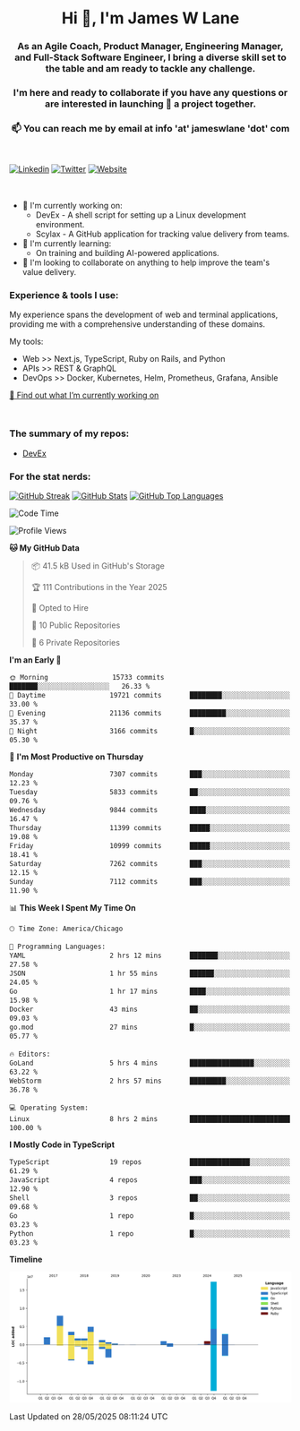 <h1 align="center">Hi 👋, I'm James W Lane</h1>
<h3 align="center">As an Agile Coach, Product Manager, Engineering Manager, and Full-Stack Software Engineer, I bring a diverse skill set to the table and am ready to tackle any challenge.</h3>
<h3 align="center">I'm here and ready to collaborate if you have any questions or are interested in launching 🚀 a project together.</h3>

<div style="margin-top: 16px;" />

<h3 align="center">📫 You can reach me by email at info 'at' jameswlane 'dot' com</h3>

<div style="margin-top: 48px;" />

[![Linkedin](https://img.shields.io/badge/LinkedIn-0077B5?style=for-the-badge&logo=linkedin&logoColor=white)](https://www.linkedin.com/in/jameswlane/)
[![Twitter](https://img.shields.io/badge/Twitter-1DA1F2?style=for-the-badge&logo=twitter&logoColor=white)](https://x.com/jameswlane)
[![Website](https://img.shields.io/website?down_color=red&down_message=offline&style=for-the-badge&up_color=green&up_message=up&url=https%3A%2F%2Fwww.jameswlane.com)](https://www.jameswlane.com)

<div style="margin-top: 48px;" />

- 🔭 I'm currently working on:
  - DevEx - A shell script for setting up a Linux development environment.
  - Scylax - A GitHub application for tracking value delivery from teams.
- 🌱 I'm currently learning:
  - On training and building AI-powered applications.
- 👯 I'm looking to collaborate on anything to help improve the team's value delivery.

### Experience & tools I use:

My experience spans the development of web and terminal applications, providing me with a comprehensive understanding of these domains.

My tools:
- Web >> Next.js, TypeScript, Ruby on Rails, and Python
- APIs >> REST & GraphQL
- DevOps >> Docker, Kubernetes, Helm, Prometheus, Grafana, Ansible

[🔭 Find out what I’m currently working on](https://www.jameswlane.com/now)  

<div style="margin-top: 50px;"/>

### The summary of my repos:
- [DevEx](https://github.com/jameswlane/devex)  

### For the stat nerds:
[![GitHub Streak](https://github-readme-streak-stats.herokuapp.com?user=jameswlane&theme=tokyonight)](https://git.io/streak-stats)
[![GitHub Stats](https://github-readme-stats.vercel.app/api?username=jameswlane&show_icons=true&theme=tokyonight)](https://github-readme-stats.vercel.app)
[![GitHub Top Languages](https://github-readme-stats.vercel.app/api/top-langs?username=jameswlane&show_icons=true&locale=en&layout=compact&theme=tokyonight)](https://github-readme-stats.vercel.app)

<!--START_SECTION:waka-->
![Code Time](http://img.shields.io/badge/Code%20Time-529%20hrs%2050%20mins-blue)

![Profile Views](http://img.shields.io/badge/Profile%20Views-0-blue)

**🐱 My GitHub Data** 

> 📦 41.5 kB Used in GitHub's Storage 
 > 
> 🏆 111 Contributions in the Year 2025
 > 
> 💼 Opted to Hire
 > 
> 📜 10 Public Repositories 
 > 
> 🔑 6 Private Repositories 
 > 
**I'm an Early 🐤** 

```text
🌞 Morning                15733 commits       ███████░░░░░░░░░░░░░░░░░░   26.33 % 
🌆 Daytime                19721 commits       ████████░░░░░░░░░░░░░░░░░   33.00 % 
🌃 Evening                21136 commits       █████████░░░░░░░░░░░░░░░░   35.37 % 
🌙 Night                  3166 commits        █░░░░░░░░░░░░░░░░░░░░░░░░   05.30 % 
```
📅 **I'm Most Productive on Thursday** 

```text
Monday                   7307 commits        ███░░░░░░░░░░░░░░░░░░░░░░   12.23 % 
Tuesday                  5833 commits        ██░░░░░░░░░░░░░░░░░░░░░░░   09.76 % 
Wednesday                9844 commits        ████░░░░░░░░░░░░░░░░░░░░░   16.47 % 
Thursday                 11399 commits       █████░░░░░░░░░░░░░░░░░░░░   19.08 % 
Friday                   10999 commits       █████░░░░░░░░░░░░░░░░░░░░   18.41 % 
Saturday                 7262 commits        ███░░░░░░░░░░░░░░░░░░░░░░   12.15 % 
Sunday                   7112 commits        ███░░░░░░░░░░░░░░░░░░░░░░   11.90 % 
```


📊 **This Week I Spent My Time On** 

```text
🕑︎ Time Zone: America/Chicago

💬 Programming Languages: 
YAML                     2 hrs 12 mins       ███████░░░░░░░░░░░░░░░░░░   27.58 % 
JSON                     1 hr 55 mins        ██████░░░░░░░░░░░░░░░░░░░   24.05 % 
Go                       1 hr 17 mins        ████░░░░░░░░░░░░░░░░░░░░░   15.98 % 
Docker                   43 mins             ██░░░░░░░░░░░░░░░░░░░░░░░   09.03 % 
go.mod                   27 mins             █░░░░░░░░░░░░░░░░░░░░░░░░   05.77 % 

🔥 Editors: 
GoLand                   5 hrs 4 mins        ████████████████░░░░░░░░░   63.22 % 
WebStorm                 2 hrs 57 mins       █████████░░░░░░░░░░░░░░░░   36.78 % 

💻 Operating System: 
Linux                    8 hrs 2 mins        █████████████████████████   100.00 % 
```

**I Mostly Code in TypeScript** 

```text
TypeScript               19 repos            ███████████████░░░░░░░░░░   61.29 % 
JavaScript               4 repos             ███░░░░░░░░░░░░░░░░░░░░░░   12.90 % 
Shell                    3 repos             ██░░░░░░░░░░░░░░░░░░░░░░░   09.68 % 
Go                       1 repo              █░░░░░░░░░░░░░░░░░░░░░░░░   03.23 % 
Python                   1 repo              █░░░░░░░░░░░░░░░░░░░░░░░░   03.23 % 
```



**Timeline**

![Lines of Code chart](https://raw.githubusercontent.com/jameswlane/jameswlane/main/assets/bar_graph.png)


 Last Updated on 28/05/2025 08:11:24 UTC
<!--END_SECTION:waka-->
